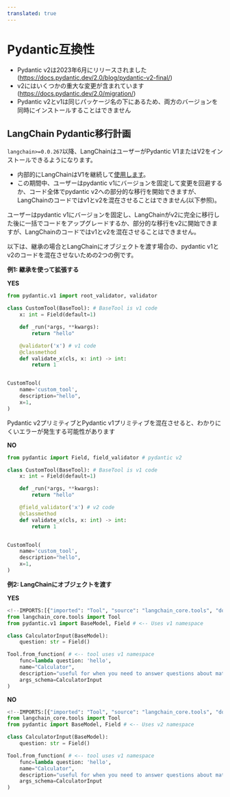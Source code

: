 ```yaml
---
translated: true
---
```


# Pydantic互換性

- Pydantic v2は2023年6月にリリースされました (https://docs.pydantic.dev/2.0/blog/pydantic-v2-final/)
- v2にはいくつかの重大な変更が含まれています (https://docs.pydantic.dev/2.0/migration/)
- Pydantic v2とv1は同じパッケージ名の下にあるため、両方のバージョンを同時にインストールすることはできません

## LangChain Pydantic移行計画

`langchain>=0.0.267`以降、LangChainはユーザーがPydantic V1またはV2をインストールできるようになります。
   * 内部的にLangChainはV1を継続して[使用します](https://docs.pydantic.dev/latest/migration/#continue-using-pydantic-v1-features)。
   * この期間中、ユーザーはpydantic v1にバージョンを固定して変更を回避するか、コード全体でpydantic v2への部分的な移行を開始できますが、LangChainのコードではv1とv2を混在させることはできません(以下参照)。

ユーザーはpydantic v1にバージョンを固定し、LangChainがv2に完全に移行した後に一括でコードをアップグレードするか、部分的な移行をv2に開始できますが、LangChainのコードではv1とv2を混在させることはできません。

以下は、継承の場合とLangChainにオブジェクトを渡す場合の、pydantic v1とv2のコードを混在させないための2つの例です。

**例1: 継承を使って拡張する**

**YES**

```python
from pydantic.v1 import root_validator, validator

class CustomTool(BaseTool): # BaseTool is v1 code
    x: int = Field(default=1)

    def _run(*args, **kwargs):
        return "hello"

    @validator('x') # v1 code
    @classmethod
    def validate_x(cls, x: int) -> int:
        return 1


CustomTool(
    name='custom_tool',
    description="hello",
    x=1,
)
```

Pydantic v2プリミティブとPydantic v1プリミティブを混在させると、わかりにくいエラーが発生する可能性があります

**NO**

```python
from pydantic import Field, field_validator # pydantic v2

class CustomTool(BaseTool): # BaseTool is v1 code
    x: int = Field(default=1)

    def _run(*args, **kwargs):
        return "hello"

    @field_validator('x') # v2 code
    @classmethod
    def validate_x(cls, x: int) -> int:
        return 1


CustomTool(
    name='custom_tool',
    description="hello",
    x=1,
)
```

**例2: LangChainにオブジェクトを渡す**

**YES**

```python
<!--IMPORTS:[{"imported": "Tool", "source": "langchain_core.tools", "docs": "https://api.python.langchain.com/en/latest/tools/langchain_core.tools.Tool.html", "title": "Pydantic compatibility"}]-->
from langchain_core.tools import Tool
from pydantic.v1 import BaseModel, Field # <-- Uses v1 namespace

class CalculatorInput(BaseModel):
    question: str = Field()

Tool.from_function( # <-- tool uses v1 namespace
    func=lambda question: 'hello',
    name="Calculator",
    description="useful for when you need to answer questions about math",
    args_schema=CalculatorInput
)
```

**NO**

```python
<!--IMPORTS:[{"imported": "Tool", "source": "langchain_core.tools", "docs": "https://api.python.langchain.com/en/latest/tools/langchain_core.tools.Tool.html", "title": "Pydantic compatibility"}]-->
from langchain_core.tools import Tool
from pydantic import BaseModel, Field # <-- Uses v2 namespace

class CalculatorInput(BaseModel):
    question: str = Field()

Tool.from_function( # <-- tool uses v1 namespace
    func=lambda question: 'hello',
    name="Calculator",
    description="useful for when you need to answer questions about math",
    args_schema=CalculatorInput
)
```
